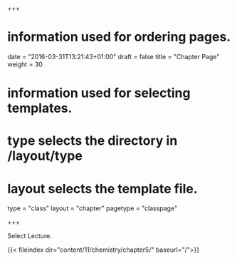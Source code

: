 +++
# information used for ordering pages.
date = "2016-03-31T13:21:43+01:00"
draft = false
title = "Chapter Page"
weight = 30

# information used for selecting templates.
# type selects the directory in /layout/type
# layout selects the template file.

type   = "class"
layout = "chapter"
pagetype = "classpage"


+++

Select Lecture.

{{< fileindex dir="content/11/chemistry/chapter5/" baseurl="/">}}
